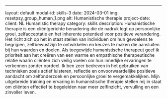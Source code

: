---
layout: default
modal-id: skills-3
date: 2024-03-01
img: resetpsy_group_human_1.png
alt: Humanistische therapie
project-date: 
client: NL Humanistic therapy
category: skills
description: Humanistische therapie is een cliëntgerichte benadering die de nadruk legt op persoonlijke groei, zelfacceptatie en het inherente potentieel voor positieve verandering. Het richt zich op het in staat stellen van individuen om hun gevoelens te begrijpen, zelfbewustzijn te ontwikkelen en keuzes te maken die aansluiten bij hun waarden en doelen. Als toegewijde humanistische therapeut geef ik prioriteit aan het creëren van een warme en empathische therapeutische relatie waarin cliënten zich veilig voelen om hun innerlijke ervaringen te verkennen zonder oordeel. Ik ben zeer bedreven in het gebruiken van technieken zoals actief luisteren, reflectie en onvoorwaardelijke positieve aandacht om zelfonderzoek en persoonlijke groei te vergemakkelijken. Mijn uitgebreide training en ervaring in humanistische therapie stellen mij in staat om cliënten effectief te begeleiden naar meer zelfinzicht, vervulling en een zinvoller leven.
